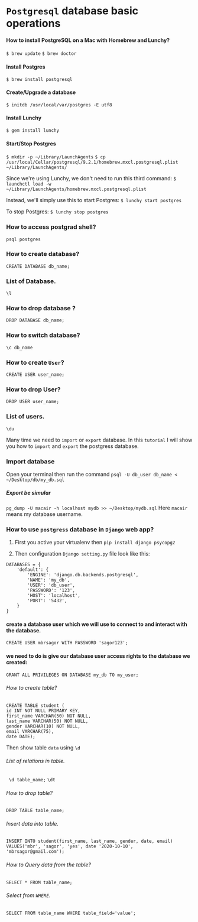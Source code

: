# `Postgresql` database basic operations

#### How to install PostgreSQL on a Mac with Homebrew and Lunchy?
`$ brew update`
`$ brew doctor`

#### Install Postgres
`$ brew install postgresql`

#### Create/Upgrade a database
`$ initdb /usr/local/var/postgres -E utf8`

#### Install Lunchy
`$ gem install lunchy`

#### Start/Stop Postgres
`$ mkdir -p ~/Library/LaunchAgents` 
`$ cp /usr/local/Cellar/postgresql/9.2.1/homebrew.mxcl.postgresql.plist ~/Library/LaunchAgents/`

Since we're using Lunchy, we don't need to run this third command:
`$ launchctl load -w ~/Library/LaunchAgents/homebrew.mxcl.postgresql.plist`

Instead, we'll simply use this to start Postgres:
`$ lunchy start postgres`

To stop Postgres:
`$ lunchy stop postgres`

### How to access postgrad shell?
`psql postgres`

### How to create database?
`CREATE DATABASE db_name;`

### List of Database.
`\l`

### How to drop database ?
`DROP DATABASE db_name;`

### How to switch database?
`\c db_name`

### How to create `User`?
`CREATE USER user_name;`

### How to drop User?
`DROP USER user_name;`

### List of users.
`\du`


Many time we need to `import` or `export` database. In this `tutorial` I will show you how to `import` and `export` the postgress database.

### Import database
Open your terminal then run the command
`psql -U db_user db_name < ~/Desktop/db/my_db.sql`

##### Export be simular 
`pg_dump -U macair -h localhost mydb >> ~/Desktop/mydb.sql`
Here `macair` means my database username.


### How to use `postgress` database in `Django` web app?
1) First you active your virtualenv
then ```pip install django psycopg2```

2) Then configuration `Django setting.py` file look like this:

````
DATABASES = {
    'default': {
        'ENGINE': 'django.db.backends.postgresql',
        'NAME': 'my_db',
        'USER': 'db_user',
        'PASSWORD': '123',
        'HOST': 'localhost',
        'PORT': '5432',
    }
}
````

#### create a database user which we will use to connect to and interact with the database.
`CREATE USER mbrsagor WITH PASSWORD 'sagor123';`

#### we need to do is give our database user access rights to the database we created:
`GRANT ALL PRIVILEGES ON DATABASE my_db TO my_user;`


###### How to create table?
```
CREATE TABLE student (
id INT NOT NULL PRIMARY KEY,
first_name VARCHAR(50) NOT NULL,
last_name VARCHAR(50) NOT NULL,
gender VARCHAR(10) NOT NULL,
email VARCHAR(75),
date DATE);
```
Then show table `data` using `\d`

###### List of relations in table.
` \d table_name;`
`\dt`

###### How to drop table?
`DROP TABLE table_name;`

###### Insert data into table.
```
INSERT INTO student(first_name, last_name, gender, date, email)
VALUES('mbr', 'sagor', 'yes', date '2020-10-10', 'mbrsagor@gmail.com');
```
###### How to Query data from the table?
`SELECT * FROM table_name;`

###### Select from `WHERE`.
`SELECT FROM table_name WHERE table_field='value'; `

